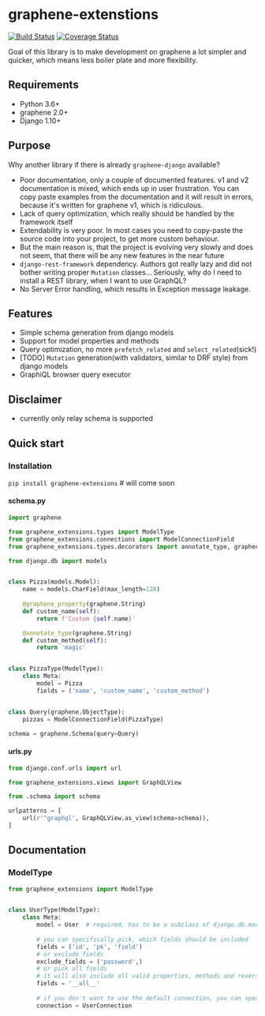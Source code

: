 # graphene-extenstions 

[![Build Status](https://travis-ci.org/karol-gruszczyk/graphene-extenstions.svg?branch=master)](https://travis-ci.org/karol-gruszczyk/graphene-extenstions)
[![Coverage Status](https://coveralls.io/repos/github/karol-gruszczyk/graphene-extenstions/badge.svg?branch=master)](https://coveralls.io/github/karol-gruszczyk/graphene-extenstions?branch=master)

Goal of this library is to make development on graphene a lot simpler and quicker,
 which means less boiler plate and more flexibility.

## Requirements
* Python 3.6+
* graphene 2.0+
* Django 1.10+

## Purpose
Why another library if there is already `graphene-django` available?
* Poor documentation, only a couple of documented features. v1 and v2 documentation is mixed,
 which ends up in user frustration.
 You can copy paste examples from the documentation and it will result in errors,
  because it's written for graphene v1, which is ridiculous.
* Lack of query optimization, which really should be handled by the framework itself
* Extendability is very poor.
 In most cases you need to copy-paste the source code into your project, to get more custom behaviour.
* But the main reason is, that the project is evolving very slowly and does not seem,
 that there will be any new features in the near future
* `django-rest-framework` dependency. Authors got really lazy and did not bother writing proper `Mutation` classes...
 Seriously, why do I need to install a REST library, when I want to use GraphQL?
* No Server Error handling, which results in Exception message leakage.

## Features
* Simple schema generation from django models
* Support for model properties and methods
* Query optimization, no more `prefetch_related` and `select_related`(sick!)
* [TODO] `Mutation` generation(with validators, similar to DRF style) from django models
* GraphiQL browser query executor

## Disclaimer
* currently only relay schema is supported

## Quick start

### Installation
`pip install graphene-extensions`  # will come soon

#### schema.py
```python
import graphene

from graphene_extensions.types import ModelType
from graphene_extensions.connections import ModelConnectionField
from graphene_extensions.types.decorators import annotate_type, graphene_property

from django.db import models


class Pizza(models.Model):
    name = models.CharField(max_length=128)
    
    @graphene_property(graphene.String)
    def custom_name(self):
        return f'Custom {self.name}'

    @annotate_type(graphene.String)
    def custom_method(self):
        return 'magic'


class PizzaType(ModelType):
    class Meta:
        model = Pizza
        fields = ('name', 'custom_name', 'custom_method')


class Query(graphene.ObjectType):
    pizzas = ModelConnectionField(PizzaType)

schema = graphene.Schema(query=Query)
```

#### urls.py
```python
from django.conf.urls import url

from graphene_extensions.views import GraphQLView

from .schema import schema

urlpatterns = [
    url(r'^graphql', GraphQLView.as_view(schema=schema)),
]
```

## Documentation

### ModelType
```python
from graphene_extensions import ModelType


class UserType(ModelType):
    class Meta:
        model = User  # required, has to be a subclass of django.db.models.Model
        
        # you can specifically pick, which fields should be included
        fields = ('id', 'pk', 'field')  
        # or exclude fields
        exclude_fields = ('password',)
        # or pick all fields
        # it will also include all valid properties, methods and reverse related fields
        fields = '__all__'
        
        # if you don't want to use the default connection, you can specify a custom one by:
        connection = UserConnection
```
